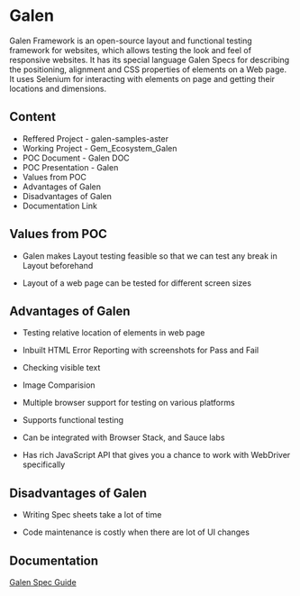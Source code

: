 
# Galen 

Galen Framework is an open-source layout and functional testing framework for websites, which allows testing the look and feel of responsive websites. It has its special language Galen Specs for describing the positioning, alignment and CSS properties of elements on a Web page.  
It uses Selenium for interacting with elements on page and getting their locations and dimensions.

## Content
+ Reffered Project - galen-samples-aster
+ Working Project - Gem_Ecosystem_Galen
+ POC Document - Galen DOC
+ POC Presentation - Galen
+ Values from POC
+ Advantages of Galen
+ Disadvantages of Galen
+ Documentation Link


## Values from POC
- Galen makes Layout testing feasible so that we can test any break in Layout beforehand​

- Layout of a web page can be tested for different screen sizes

## Advantages of Galen

- Testing relative location of elements in web page 

- Inbuilt HTML Error Reporting with screenshots for Pass and Fail   

- Checking visible text    

- Image Comparision   

- Multiple browser support for testing on various platforms  

- Supports functional testing   

- Can be integrated with Browser Stack, and Sauce labs   

- Has rich JavaScript API that gives you a chance to work with WebDriver specifically    

## Disadvantages of Galen

- Writing Spec sheets take a lot of time   

- Code maintenance is costly when there are lot of UI changes 

## Documentation

[Galen Spec Guide](http://galenframework.com/docs/reference-galen-spec-language-guide/)

